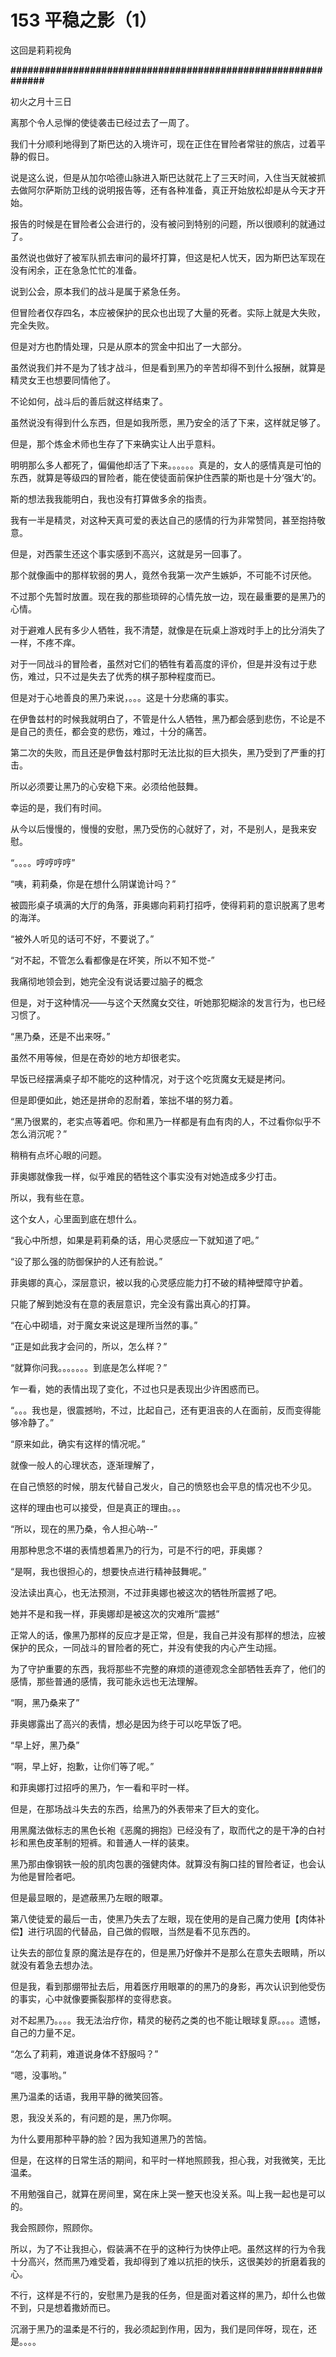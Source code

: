 # 153 平稳之影（1）

这回是莉莉视角

**#############################################################**

初火之月十三日

离那个令人忌惮的使徒袭击已经过去了一周了。

我们十分顺利地得到了斯巴达的入境许可，现在正住在冒险者常驻的旅店，过着平静的假日。

说是这么说，但是从加尔哈德山脉进入斯巴达就花上了三天时间，入住当天就被抓去做阿尔萨斯防卫线的说明报告等，还有各种准备，真正开始放松却是从今天才开始。

报告的时候是在冒险者公会进行的，没有被问到特别的问题，所以很顺利的就通过了。

虽然说也做好了被军队抓去审问的最坏打算，但这是杞人忧天，因为斯巴达军现在没有闲余，正在急急忙忙的准备。

说到公会，原本我们的战斗是属于紧急任务。

但冒险者仅存四名，本应被保护的民众也出现了大量的死者。实际上就是大失败，完全失败。

但是对方也酌情处理，只是从原本的赏金中扣出了一大部分。

虽然说我们并不是为了钱才战斗，但是看到黑乃的辛苦却得不到什么报酬，就算是精灵女王也想要同情他了。

不论如何，战斗后的善后就这样结束了。

虽然说没有得到什么东西，但是如我所愿，黑乃安全的活了下来，这样就足够了。

但是，那个炼金术师也生存了下来确实让人出乎意料。

明明那么多人都死了，偏偏他却活了下来。。。。。。真是的，女人的感情真是可怕的东西，就算是等级四的冒险者，能在使徒面前保护住西蒙的斯也是十分‘强大’的。

斯的想法我我能明白，我也没有打算做多余的指责。

我有一半是精灵，对这种天真可爱的表达自己的感情的行为非常赞同，甚至抱持敬意。

但是，对西蒙生还这个事实感到不高兴，这就是另一回事了。

那个就像画中的那样软弱的男人，竟然令我第一次产生嫉妒，不可能不讨厌他。

不过那个先暂时放置。现在我的那些琐碎的心情先放一边，现在最重要的是黑乃的心情。

对于避难人民有多少人牺牲，我不清楚，就像是在玩桌上游戏时手上的比分消失了一样，不疼不痒。

对于一同战斗的冒险者，虽然对它们的牺牲有着高度的评价，但是并没有过于悲伤，难过，只不过是失去了优秀的棋子那种程度而已。

但是对于心地善良的黑乃来说，。。。这是十分悲痛的事实。

在伊鲁兹村的时候我就明白了，不管是什么人牺牲，黑乃都会感到悲伤，不论是不是自己的责任，都会变的悲伤，难过，十分的痛苦。

第二次的失败，而且还是伊鲁兹村那时无法比拟的巨大损失，黑乃受到了严重的打击。

所以必须要让黑乃的心安稳下来。必须给他鼓舞。

幸运的是，我们有时间。

从今以后慢慢的，慢慢的安慰，黑乃受伤的心就好了，对，不是别人，是我来安慰。

“。。。。哼哼哼哼”

“咦，莉莉桑，你是在想什么阴谋诡计吗？”

被圆形桌子填满的大厅的角落，菲奥娜向莉莉打招呼，使得莉莉的意识脱离了思考的海洋。

“被外人听见的话可不好，不要说了。”

“对不起，不管怎么看都像是在坏笑，所以不知不觉-”

我痛彻地领会到，她完全没有说话要过脑子的概念

但是，对于这种情况——与这个天然魔女交往，听她那犯糊涂的发言行为，也已经习惯了。

“黑乃桑，还是不出来呀。”

虽然不用等候，但是在奇妙的地方却很老实。

早饭已经摆满桌子却不能吃的这种情况，对于这个吃货魔女无疑是拷问。

但是即便如此，她还是拼命的忍耐着，笨拙不堪的努力着。

“黑乃很累的，老实点等着吧。你和黑乃一样都是有血有肉的人，不过看你似乎不怎么消沉呢？”

稍稍有点坏心眼的问题。

菲奥娜就像我一样，似乎难民的牺牲这个事实没有对她造成多少打击。

所以，我有些在意。

这个女人，心里面到底在想什么。

“我心中所想，如果是莉莉桑的话，用心灵感应一下就知道了吧。”

“设了那么强的防御保护的人还有脸说。”

菲奥娜的真心，深层意识，被以我的心灵感应能力打不破的精神壁障守护着。

只能了解到她没有在意的表层意识，完全没有露出真心的打算。

“在心中砌墙，对于魔女来说这是理所当然的事。”

“正是如此我才会问的，所以，怎么样？”

“就算你问我。。。。。。。到底是怎么样呢？”

乍一看，她的表情出现了变化，不过也只是表现出少许困惑而已。

“。。。我也是，很震撼哟，不过，比起自己，还有更沮丧的人在面前，反而变得能够冷静了。”

“原来如此，确实有这样的情况呢。”

就像一般人的心理状态，逐渐理解了，

在自己愤怒的时候，朋友代替自己发火，自己的愤怒也会平息的情况也不少见。

这样的理由也可以接受，但是真正的理由。。。

“所以，现在的黑乃桑，令人担心呐--”

用那种思念不堪的表情想着黑乃的行为，可是不行的吧，菲奥娜？

“是啊，我也很担心的，想要快点进行精神鼓舞呢。”

没法读出真心，也无法预测，不过菲奥娜也被这次的牺牲所震撼了吧。

她并不是和我一样，菲奥娜却是被这次的灾难所“震撼”

正常人的话，像黑乃那样的反应才是正常，但是，我自己并没有那样的想法，应被保护的民众，一同战斗的冒险者的死亡，并没有使我的内心产生动摇。

为了守护重要的东西，我将那些不完整的麻烦的道德观念全部牺牲丢弃了，他们的感情，那些普通的感情，我可能永远也无法理解。

“啊，黑乃桑来了”

菲奥娜露出了高兴的表情，想必是因为终于可以吃早饭了吧。

“早上好，黑乃桑”

“啊，早上好，抱歉，让你们等了呢。”

和菲奥娜打过招呼的黑乃，乍一看和平时一样。

但是，在那场战斗失去的东西，给黑乃的外表带来了巨大的变化。

用黑魔法做标志的黑色长袍《恶魔的拥抱》已经没有了，取而代之的是干净的白衬衫和黑色皮革制的短裤。和普通人一样的装束。

黑乃那由像钢铁一般的肌肉包裹的强健肉体。就算没有胸口挂的冒险者证，也会认为他是冒险者吧。

但是最显眼的，是遮蔽黑乃左眼的眼罩。

第八使徒爱的最后一击，使黑乃失去了左眼，现在使用的是自己魔力使用【肉体补偿】进行巩固的代替品，自己做的假眼，当然是看不见东西的。

让失去的部位复原的魔法是存在的，但是黑乃好像并不是那么在意失去眼睛，所以就没有着急去想办法。

但是我，看到那绷带扯去后，用着医疗用眼罩的的黑乃的身影，再次认识到他受伤的事实，心中就像要撕裂那样的变得悲哀。

对不起黑乃。。。。我无法治疗你，精灵的秘药之类的也不能让眼球复原。。。。遗憾，自己的力量不足。

“怎么了莉莉，难道说身体不舒服吗？”

“嗯，没事哟。”

黑乃温柔的话语，我用平静的微笑回答。

恩，我没关系的，有问题的是，黑乃你啊。

为什么要用那种平静的脸？因为我知道黑乃的苦恼。

但是，在这样的日常生活的期间，和平时一样地照顾我，担心我，对我微笑，无比温柔。

不用勉强自己，就算在房间里，窝在床上哭一整天也没关系。叫上我一起也是可以的。

我会照顾你，照顾你。

所以，为了不让我担心，假装满不在乎的这种行为快停止吧。虽然这样的行为令我十分高兴，然而黑乃难受着，我却得到了难以抗拒的快乐，这很美妙的折磨着我的心。

不行，这样是不行的，安慰黑乃是我的任务，但是面对着这样的黑乃，却什么也做不到，只是想着撒娇而已。

沉溺于黑乃的温柔是不行的，我必须起到作用，因为，我们是同伴呀，现在，还是。。。。
